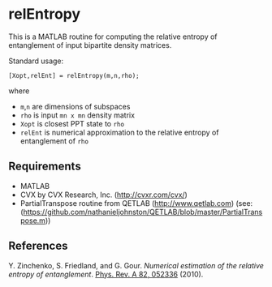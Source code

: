 relEntropy
==========
This is a MATLAB routine for computing the relative entropy of entanglement of input bipartite density matrices.

Standard usage:

    [Xopt,relEnt] = relEntropy(m,n,rho);
where 
* `m`,`n` are dimensions of subspaces
* `rho` is input `mn x mn` density matrix
* `Xopt` is closest PPT state to `rho`
* `relEnt` is numerical approximation to the relative entropy of entanglement of `rho`

## Requirements

* MATLAB
* CVX by CVX Research, Inc. (http://cvxr.com/cvx/)
* PartialTranspose routine from QETLAB (http://www.qetlab.com) (see: (https://github.com/nathanieljohnston/QETLAB/blob/master/PartialTranspose.m))

## References
Y. Zinchenko, S. Friedland, and G. Gour. *Numerical estimation of the relative entropy of entanglement*.
[Phys. Rev. A 82, 052336](http://dx.doi.org/10.1103/PhysRevA.82.052336) (2010). 


